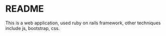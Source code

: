 # README

This is a web application, used ruby on rails framework, other techniques include js, bootstrap, css.
